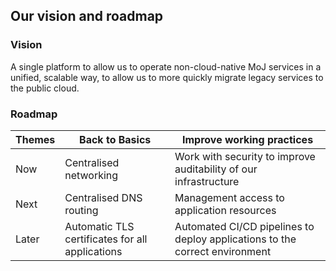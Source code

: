 ## Our vision and roadmap

### Vision

A single platform to allow us to operate non-cloud-native MoJ services in a unified, scalable way, to allow us to more quickly migrate legacy services to the public cloud.

### Roadmap

| Themes | Back to Basics | Improve working practices |
|-|-|-|
| Now | Centralised networking | Work with security to improve auditability of our infrastructure |
| Next | Centralised DNS routing | Management access to application resources |
| Later | Automatic TLS certificates for all applications | Automated CI/CD pipelines to deploy applications to the correct environment |
